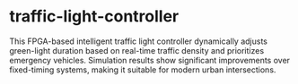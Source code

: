 # traffic-light-controller
This FPGA-based intelligent traffic light controller dynamically adjusts green-light duration based on real-time traffic density and prioritizes emergency vehicles. Simulation results show significant improvements over fixed-timing systems, making it suitable for modern urban intersections.
